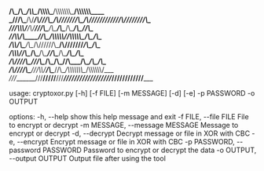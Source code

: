 __/\\\_______/\\\________/\\\\\__________/\\\\\\\\\_______/\\\\\\\\\\\\\\\___/\\\\\\\\\\\\____        
 _\///\\\___/\\\/_______/\\\///\\\______/\\\///////\\\____\/\\\///////////___\/\\\////////\\\__       
  ___\///\\\\\\/_______/\\\/__\///\\\___\/\\\_____\/\\\____\/\\\______________\/\\\______\//\\\_      
   _____\//\\\\________/\\\______\//\\\__\/\\\\\\\\\\\/_____\/\\\\\\\\\\\______\/\\\_______\/\\\_     
    ______\/\\\\_______\/\\\_______\/\\\__\/\\\//////\\\_____\/\\\///////_______\/\\\_______\/\\\_    
     ______/\\\\\\______\//\\\______/\\\___\/\\\____\//\\\____\/\\\______________\/\\\_______\/\\\_   
      ____/\\\////\\\_____\///\\\__/\\\_____\/\\\_____\//\\\___\/\\\______________\/\\\_______/\\\__  
       __/\\\/___\///\\\_____\///\\\\\/______\/\\\______\//\\\__\/\\\\\\\\\\\\\\\__\/\\\\\\\\\\\\/___ 
        _\///_______\///________\/////________\///________\///___\///////////////___\////////////_____


usage: cryptoxor.py [-h] [-f FILE] [-m MESSAGE] [-d] [-e] -p PASSWORD -o OUTPUT

options:
  -h, --help            show this help message and exit
  -f FILE, --file FILE  File to encrypt or decrypt
  -m MESSAGE, --message MESSAGE
                        Message to encrypt or decrypt
  -d, --decrypt         Decrypt message or file in XOR with CBC
  -e, --encrypt         Encrypt message or file in XOR with CBC
  -p PASSWORD, --password PASSWORD
                        Password to encrypt or decrypt the data
  -o OUTPUT, --output OUTPUT
                        Output file after using the tool
